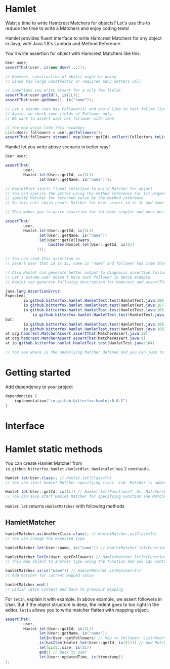 # Hamlet

Waist a time to write Hamcrest Matchers for objects?
Let's use this to reduce the time to write a Matchers and enjoy coding tests!

Hamlet provides fluent interface to write Hamcrest Matchers for any object in Java, with Java 1.8's Lambda
and Method Reference.

You'll write assertion for object with Hamcrest Matchers like this:

```java
User user;
assertThat(user, is(new User(...)));

// However, construction of object might be noisy
// Since too large constructor or requires many setters call

// Sometimes you write assert for a only few fields
assertThat(user.getId(), is(1L));
assertThat(user.getName(), is("name"));

// Let's assume user has Follower(s) and you'd like to test follow list
// Again, we check some fields of Follower only
// We want to assert user has follower with id=5

// You may write like this nowadays
List<User> followers = user.getFollowers();
assertThat(followers.stream().map(User::getId).collect(Collectors.toList()), hasItem(is(5L)));
```

Hamlet let you write above scenario in better way!

```java
User user;

assertThat(
        user,
        Hamlet.let(User::getId, is(1L))
              .let(User::getName, is("name")));

// Hamlet#let starts fluent interface to build Matcher for object
// You can specify the getter using the method reference for 1st argment and
// specify Matcher for returned value by the method reference
// So this call chain creats Matcher for User assert id is 1L and name is "name"

// This makes you to write assertion for follower simpler and more declarative way

assertThat(
        user,
        Hamlet.let(User::getId, is(1L))
              .let(User::getName, is("name"))
              .let(User::getFollowers,
                   hasItem(Hamlet.let(User::getId, is(5))
              )));

// You can read this assertion as
// assert user that id is 1L, name is "name" and follower has item that id is 5L

// Also Hamlet can generate better output to diagnosis assertion failure
// Let's assume user doesn't have such follower in above example
// Hamlet can generate following description for Hamcrest and assertThat

java.lang.AssertionError:
Expected:
        io.github.bitterfox.hamlet.HamletTest.test(HamletTest.java:106) is <1L>
        io.github.bitterfox.hamlet.HamletTest.test(HamletTest.java:107) is "name"
        io.github.bitterfox.hamlet.HamletTest.test(HamletTest.java:108) a collection containing
            io.github.bitterfox.hamlet.HamletTest.test(HamletTest.java:109) is <5L>]
but:
        io.github.bitterfox.hamlet.HamletTest.test(HamletTest.java:108) mismatches were: [
        io.github.bitterfox.hamlet.HamletTest.test(HamletTest.java:109) was <90L>]
at org.hamcrest.MatcherAssert.assertThat(MatcherAssert.java:20)
at org.hamcrest.MatcherAssert.assertThat(MatcherAssert.java:6)
at io.github.bitterfox.hamlet.HamletTest.test(HamletTest.java:104)

// You see where is the underlying Matcher defined and you can jump to the code from IDE output panel
```

# Getting started

Add dependency to your project
```kotlin
dependencies {
    implementation("io.github.bitterfox:hamlet:0.0.2")
}
```

# Interface

# Hamlet static methods
You can create Hamlet Matcher from `io.github.bitterfox.hamlet.Hamlet#let`.
`Hamlet#let` has 2 overloads.

```java
Hamlet.let(User.class); // Hamlet.let(Class<T>)
// You can start Hamlet Matcher specifying class `isA` Matcher is added

Hamlet.let(User::getId, is(1L)) // Hamlet.let(Function<T, U>, Matcher<U>)
// You can also start Hamlet Matcher for specifying Function and Matcher
```

`Hamlet.let` returns `HamletMatcher` with following methods

## HamletMatcher
```java
hamletMatcher.as(AnotherClass.class); // HamletMatcher.as(Class<T>)
// You can change the expected type

hamletMatcher.let(User::name, is("name")) // HamletMatcher.let(Function<T, U>, Matcher<U>)

hamletMatcher.letIn(User::getFollowers) // HamletMatcher.letIn(Function<T, U>)
// This map object to another type using the function and you can continue adding matcher

hamletMatcher.is(is("name")) // HamletMatcher.is(Matcher<T>)
// Add matcher for current mapped value

hamletMatcher.end()
// Finish letIn context and back to previous mapping
```

For `letIn`, explain it with example.
In above example, we assert followers in User.
But if the object structure is deep, the indent goes to too right in the editor.
`letIn` allows you to write matcher flatten with mapping object.
```java
assertThat(
        user,
        Hamlet.let(User::getId, is(1L))
              .let(User::getName, is("name"))
              .letIn(User::getFollowers) // Map to follower: List<User>
              .is(hasItem(Hamlet.let(User::getId, is(5)))) // Add Matcher for User::getFollowers
              .let(List::size, is(3L))
              .end() // Back to User
              .let(User::updatedTime, is(timestamp))
);
```
